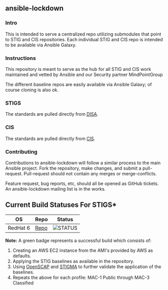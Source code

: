 ansible-lockdown
----------------

### Intro

This is intended to serve a centralized repo utilizing submodules that point to STIG and CIS repositories. Each individual STIG and CIS repo is intended to be available via Ansible Galaxy.

### Instructions

This repository is meant to serve as the hub for all STIG and CIS work maintained and vetted by Ansible and our Security partner MindPointGroup

The different baseline repos are easily available via Ansible Galaxy; of course cloning  is also ok.


### STIGS

The standards are pulled directly from [DISA]. 


### CIS 

The standards are pulled directly from [CIS].


### Contributing

Contributions to ansible-lockdown will follow a similar process to the main Ansible project. Fork the repository, make changes, and submit a pull-request. Pull-request should not contain any merges or merge-conflicts.

Feature request, bug reports, etc, should all be opened as GitHub tickets. An ansible-lockdown mailing list is in the works.


Current Build Statuses For STIGS*
--------------------------------

|    OS    |     Repo     |         Status          | 
| ---------|--------------|--------------------------
| RedHat 6 |   [Repo][0]  | ![STATUS][rhel6status]  |

**Note:** A green badge represents a successful build which consists of:
  1. Creating an AWS EC2 instance from the AMI's provided by AWS as defaults.
  2. Applying the STIG baselines as available in the repository.
  3. Using [OpenSCAP][openscap] and [STIGMA][stigma-repo] to further validate the application of the baselines.
  4. Repeats the above for each profile: MAC-1 Public through MAC-3 Classified



[0]:https://github.com/nousdefions/ansible-role-stig
[rhel6status]:https://codeship.com/projects/6ff25160-95b3-0132-d4fc-466960a0e7d2/status?branch=master
[DISA]:http://iase.disa.mil/stigs/Pages/index.aspx
[CIS]:https://benchmarks.cisecurity.org
[stigma-repo]:https://github.com/defionscode/STIGMA
[openscap]:http://www.open-scap.org/page/Main_Page
